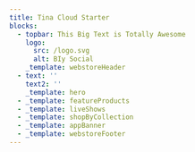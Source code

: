 ```yaml
---
title: Tina Cloud Starter
blocks:
  - topbar: This Big Text is Totally Awesome
    logo:
      src: /logo.svg
      alt: BIy Social
    _template: webstoreHeader
  - text: ''
    text2: ''
    _template: hero
  - _template: featureProducts
  - _template: liveShows
  - _template: shopByCollection
  - _template: appBanner
  - _template: webstoreFooter
---
```


